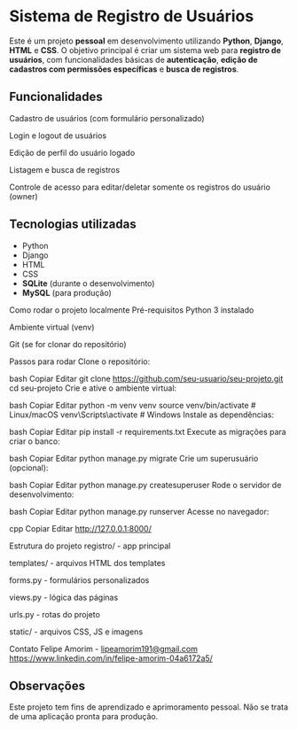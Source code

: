 # Sistema de Registro de Usuários

Este é um projeto **pessoal** em desenvolvimento utilizando **Python**, **Django**, **HTML** e **CSS**. O objetivo principal é criar um sistema web para **registro de usuários**, com funcionalidades básicas de **autenticação**, **edição de cadastros com permissões específicas** e **busca de registros**.

## Funcionalidades
Cadastro de usuários (com formulário personalizado)

Login e logout de usuários

Edição de perfil do usuário logado

Listagem e busca de registros

Controle de acesso para editar/deletar somente os registros do usuário (owner)

## Tecnologias utilizadas

- Python
- Django
- HTML
- CSS
- **SQLite** (durante o desenvolvimento)
- **MySQL** (para produção)

Como rodar o projeto localmente
Pré-requisitos
Python 3 instalado

Ambiente virtual (venv)

Git (se for clonar do repositório)

Passos para rodar
Clone o repositório:

bash
Copiar
Editar
git clone https://github.com/seu-usuario/seu-projeto.git
cd seu-projeto
Crie e ative o ambiente virtual:

bash
Copiar
Editar
python -m venv venv
source venv/bin/activate  # Linux/macOS
venv\Scripts\activate     # Windows
Instale as dependências:

bash
Copiar
Editar
pip install -r requirements.txt
Execute as migrações para criar o banco:

bash
Copiar
Editar
python manage.py migrate
Crie um superusuário (opcional):

bash
Copiar
Editar
python manage.py createsuperuser
Rode o servidor de desenvolvimento:

bash
Copiar
Editar
python manage.py runserver
Acesse no navegador:

cpp
Copiar
Editar
http://127.0.0.1:8000/


Estrutura do projeto
registro/ - app principal

templates/ - arquivos HTML dos templates

forms.py - formulários personalizados

views.py - lógica das páginas

urls.py - rotas do projeto

static/ - arquivos CSS, JS e imagens

Contato
Felipe Amorim - lipeamorim191@gmail.com
https://www.linkedin.com/in/felipe-amorim-04a6172a5/

## Observações

Este projeto tem fins de aprendizado e aprimoramento pessoal. Não se trata de uma aplicação pronta para produção.

